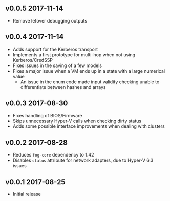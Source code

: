 ## v0.0.5 2017-11-14

- Remove lefover debugging outputs

## v0.0.4 2017-11-14

- Adds support for the Kerberos transport
- Implements a first prototype for multi-hop when not using Kerberos/CredSSP
- Fixes issues in the saving of a few models
- Fixes a major issue when a VM ends up in a state with a large numerical value
  - An issue in the enum code made input validity checking unable to differentiate between hashes and arrays

## v0.0.3 2017-08-30

- Fixes handling of BIOS/Firmware
- Skips unnecessary Hyper-V calls when checking dirty status
- Adds some possible interface improvements when dealing with clusters

## v0.0.2 2017-08-28

- Reduces `fog-core` dependency to 1.42
- Disables `status` attribute for network adapters, due to Hyper-V 6.3 issues

## v0.0.1 2017-08-25

- Initial release
